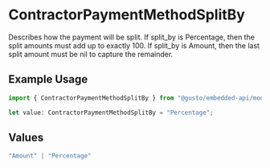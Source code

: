# ContractorPaymentMethodSplitBy

Describes how the payment will be split. If split_by is Percentage, then the split amounts must add up to exactly 100. If split_by is Amount, then the last split amount must be nil to capture the remainder.

## Example Usage

```typescript
import { ContractorPaymentMethodSplitBy } from "@gusto/embedded-api/models/components";

let value: ContractorPaymentMethodSplitBy = "Percentage";
```

## Values

```typescript
"Amount" | "Percentage"
```